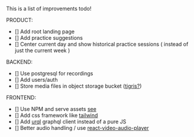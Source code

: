 This is a list of improvements todo!

PRODUCT:
* [] Add root landing page
* [] Add practice suggestions
* [] Center current day and show historical practice sessions ( instead of just the current week )

BACKEND:
* [] Use postgresql for recordings
* [] Add users/auth
* [] Store media files in object storage bucket ([tigris?](https://www.tigrisdata.com))

FRONTEND:
* [] Use NPM and serve assets [see](https://stackoverflow.com/questions/79531467/serving-react-app-statically-from-fastapi)
* [] Add css framework like [tailwind](https://tailwindcss.com)
* [] Add [urql](https://github.com/urql-graphql/urql) graphql client instead of a pure JS
* [] Better audio handling / use [react-video-audio-player](https://github.com/Walidadebayo/react-video-audio-player)